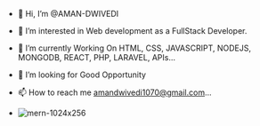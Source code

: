 - 👋 Hi, I’m @AMAN-DWIVEDI
- 👀 I’m interested in Web development as a FullStack Developer. 
- 🌱 I’m currently Working On HTML, CSS, JAVASCRIPT, NODEJS, MONGODB, REACT, PHP, LARAVEL, APIs...
- 💞️ I’m looking for  Good Opportunity
- 📫 How to reach me amandwivedi1070@gmail.com...

- ![mern-1024x256](https://github.com/AMAN-DIV/AMAN-DIV/assets/125110120/34a9a745-a162-49d3-bb48-14229fae2875)


<!---
AMAN-DIV/AMAN-Dwivedi is a ✨ special ✨ repository because its `README.md` (this file) appears on your GitHub profile.
You can click the Preview link to take a look at your changes.
--->

